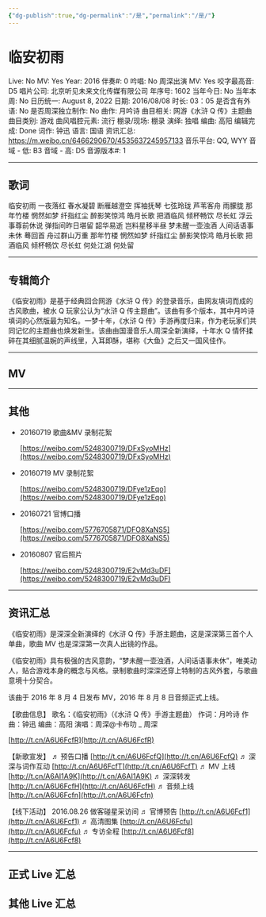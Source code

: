 ```yaml
---
{"dg-publish":true,"dg-permalink":"/是","permalink":"/是/"}
---
```



# 临安初雨

Live: No
MV: Yes
Year: 2016
伴奏#: 0
吟唱: No
周深出演 MV: Yes
咬字最高音: D5
唱片公司: 北京听见未来文化传媒有限公司
年序号: 1602
当年今日: No
当年本周: No
日历统一: August 8, 2022
日期: 2016/08/08
时长: 03：05
是否含有外语: No
是否周深独立制作: No
曲作: 月吟诗
曲目相关: 网游《水浒 Q 传》主题曲
曲目类别: 游戏
曲风唱腔元素: 流行
棚录/现场: 棚录
演绎: 独唱
编曲: 高阳
编辑完成: Done
词作: 钟迅
语言: 国语
资讯汇总: https://m.weibo.cn/6466290670/4535637245957133
音乐平台: QQ, WYY
音域 - 低: B3
音域 - 高: D5
音源版本#: 1

---

## 歌词

临安初雨 一夜落红
春水凝碧 断雁越澄空
挥袖抚琴 七弦玲珑
芦苇客舟 雨朦胧
那年竹楼 惘然如梦
纤指红尘 醉影笑惊鸿
皓月长歌 把酒临风
倾杯畅饮 尽长虹
浮云事尊前休说
弹指间昨日堪留
韶华易逝 岂料星移半昼
梦未醒一壶浊酒
人间话语事未休
蓦回首 舟过群山万重
那年竹楼 惘然如梦
纤指红尘 醉影笑惊鸿
皓月长歌 把酒临风
倾杯畅饮 尽长虹
何处江湖 何处留

---

## 专辑简介

《临安初雨》是基于经典回合网游《水浒 Q 传》的登录音乐，由网友填词而成的古风歌曲，被水 Q 玩家公认为“水浒 Q 传主题曲”。该曲有多个版本，其中月吟诗填词的心然版最为知名。一梦十年，《水浒 Q 传》手游再度归来，作为老玩家们共同记忆的主题曲也焕发新生。该曲由国漫音乐人周深全新演绎，十年水 Q 情怀揉碎在其细腻温婉的声线里，入耳即酥，堪称《大鱼》之后又一国风佳作。

---

## MV

---

## 其他

- 20160719 歌曲&MV 录制花絮

    [https://weibo.com/5248300719/DFxSyoMHz](https://weibo.com/5248300719/DFxSyoMHz)

- 20160719 MV 录制花絮

    [https://weibo.com/5248300719/DFye1zEqo](https://weibo.com/5248300719/DFye1zEqo)

- 20160721 官博口播

    [https://weibo.com/5776705871/DFO8XaNS5](https://weibo.com/5776705871/DFO8XaNS5)

- 20160807 官后照片

    [https://weibo.com/5248300719/E2vMd3uDF](https://weibo.com/5248300719/E2vMd3uDF)

---

## 资讯汇总

《临安初雨》是深深全新演绎的《水浒 Q 传》手游主题曲，这是深深第三首个人单曲，歌曲 MV 也是深深第一次真人出镜的作品。

《临安初雨》具有极强的古风意韵，“梦未醒一壶浊酒，人间话语事未休”，唯美动人，贴合游戏本身的概念与风格。录制歌曲时深深还穿上特制的古风外套，与歌曲意境十分契合。

  该曲于 2016 年 8 月 4 日发布 MV，2016 年 8 月 8 日音频正式上线。

【歌曲信息】
歌名：《临安初雨》（《水浒 Q 传》手游主题曲）
作词：月吟诗
作曲：钟迅
编曲：高阳
演唱：周深@卡布叻 _ 周深

[http://t.cn/A6U6FcfR](http://t.cn/A6U6FcfR)

【新歌宣发】
♬ 预告口播 [http://t.cn/A6U6FcfQ](http://t.cn/A6U6FcfQ)
♬ 深深与词作互动 [http://t.cn/A6U6FcfT](http://t.cn/A6U6FcfT)
♬ MV 上线 [http://t.cn/A6AI1A9K](http://t.cn/A6AI1A9K)
♬ 深深转发 [http://t.cn/A6U6FcfH](http://t.cn/A6U6FcfH)
♬ 音频上线 [http://t.cn/A6U6Fcfn](http://t.cn/A6U6Fcfn)

【线下活动】
2016.08.26 做客碰星采访间
♬ 官博预告 [http://t.cn/A6U6Fcf1](http://t.cn/A6U6Fcf1)
♬ 高清图集 [http://t.cn/A6U6Fcfu](http://t.cn/A6U6Fcfu)
♬ 专访全程 [http://t.cn/A6U6Fcf8](http://t.cn/A6U6Fcf8)

---

## 正式 Live 汇总

## 其他 Live 汇总
